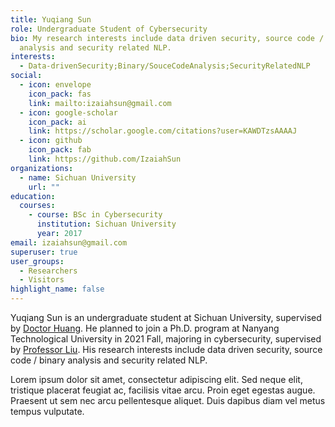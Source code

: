 ```yaml
---
title: Yuqiang Sun
role: Undergraduate Student of Cybersecurity
bio: My research interests include data driven security, source code / binary
  analysis and security related NLP.
interests:
  - Data-drivenSecurity;Binary/SouceCodeAnalysis;SecurityRelatedNLP
social:
  - icon: envelope
    icon_pack: fas
    link: mailto:izaiahsun@gmail.com
  - icon: google-scholar
    icon_pack: ai
    link: https://scholar.google.com/citations?user=KAWDTzsAAAAJ
  - icon: github
    icon_pack: fab
    link: https://github.com/IzaiahSun
organizations:
  - name: Sichuan University
    url: ""
education:
  courses:
    - course: BSc in Cybersecurity
      institution: Sichuan University
      year: 2017
email: izaiahsun@gmail.com
superuser: true
user_groups:
  - Researchers
  - Visitors
highlight_name: false
---
```

Yuqiang Sun is an undergraduate student at Sichuan University, supervised by [Doctor Huang](https://www.chenghuang.org/). He planned to join a Ph.D. program at Nanyang Technological University in 2021 Fall, majoring in cybersecurity, supervised by [Professor Liu](https://personal.ntu.edu.sg/yangliu/). His research interests include data driven security, source code / binary analysis and security related NLP.

Lorem ipsum dolor sit amet, consectetur adipiscing elit. Sed neque elit, tristique placerat feugiat ac, facilisis vitae arcu. Proin eget egestas augue. Praesent ut sem nec arcu pellentesque aliquet. Duis dapibus diam vel metus tempus vulputate.
